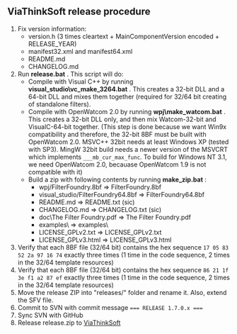 
ViaThinkSoft release procedure
------------------------------

1. Fix version information:
	- version.h (3 times cleartext + MainComponentVersion encoded + RELEASE_YEAR)
	- manifest32.xml and manifest64.xml
	- README.md
	- CHANGELOG.md
2. Run **release.bat** . This script will do:
	- Compile with Visual C++ by running **visual_studio\vc_make_3264.bat** . This creates a 32-bit DLL and a 64-bit DLL and mixes them together (required for 32/64 bit creating of standalone filters).
	- Compile with OpenWatcom 2.0 by running **wpj\make_watcom.bat** . This creates a 32-bit DLL only, and then mix Watcom-32-bit and VisualC-64-bit together.
	  (This step is done because we want Win9x compatibility and therefore, the 32-bit 8BF must be built with OpenWatcom 2.0.
	  MSVC++ 32bit needs at least Windows XP (tested with SP3). MingW 32bit build needs a newer version of the MSVCRT which implements `___mb_cur_max_func`.
	  To build for Windows NT 3.1, we need OpenWatcom 2.0, becauase OpenWatcom 1.9 is not compatible with it)
	- Build a zip with following contents by running **make_zip.bat** :
		- wpj/FilterFoundry.8bf             => FilterFoundry.8bf
		- visual_studio/FilterFoundry64.8bf => FilterFoundry64.8bf
		- README.md                         => README.txt (sic)
		- CHANGELOG.md                      => CHANGELOG.txt (sic)
		- doc\The Filter Foundry.pdf        => The Filter Foundry.pdf
		- examples\                         => examples\
		- LICENSE_GPLv2.txt                 => LICENSE_GPLv2.txt
		- LICENSE_GPLv3.html                => LICENSE_GPLv3.html
3. Verify that each 8BF file (32/64 bit) contains the hex sequence `17 05 83 52 2a 97 16 74` exactly three times (1 time in the code sequence, 2 times in the 32/64 template resources)
4. Verify that each 8BF file (32/64 bit) contains the hex sequence `86 21 1f 3e f1 a2 87 ef` exactly three times (1 time in the code sequence, 2 times in the 32/64 template resources)
5. Move the release ZIP into "releases/" folder and rename it. Also, extend the SFV file.
6. Commit to SVN with commit message `=== RELEASE 1.7.0.x ===`
7. Sync SVN with GitHub
8. Release release.zip to [ViaThinkSoft](https://www.viathinksoft.com/projects/filter_foundry)
